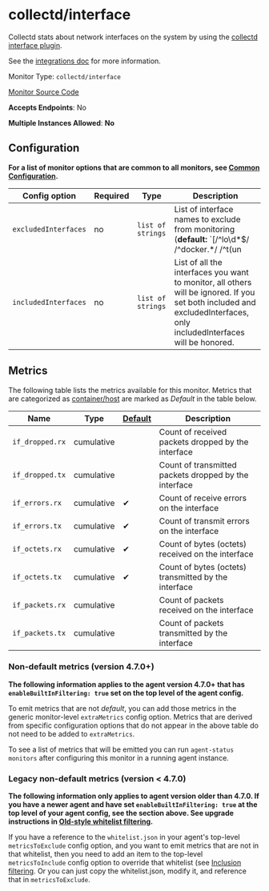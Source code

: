 <!--- GENERATED BY gomplate from scripts/docs/monitor-page.md.tmpl --->

# collectd/interface

Collectd stats about network interfaces on the
system by using the [collectd interface
plugin](https://collectd.org/wiki/index.php/Plugin:Interface).

See the [integrations
doc](https://github.com/signalfx/integrations/tree/master/collectd-interface)
for more information.


Monitor Type: `collectd/interface`

[Monitor Source Code](https://github.com/signalfx/signalfx-agent/tree/master/internal/monitors/collectd/netinterface)

**Accepts Endpoints**: No

**Multiple Instances Allowed**: **No**

## Configuration

**For a list of monitor options that are common to all monitors, see [Common
Configuration](../monitor-config.md#common-configuration).**


| Config option | Required | Type | Description |
| --- | --- | --- | --- |
| `excludedInterfaces` | no | `list of strings` | List of interface names to exclude from monitoring (**default:** `[/^lo\d*$/ /^docker.*/ /^t(un|ap)\d*$/ /^veth.*$/]`) |
| `includedInterfaces` | no | `list of strings` | List of all the interfaces you want to monitor, all others will be ignored.  If you set both included and excludedInterfaces, only includedInterfaces will be honored. |


## Metrics

The following table lists the metrics available for this monitor.
Metrics that are categorized as
[container/host](https://docs.signalfx.com/en/latest/admin-guide/usage.html#about-custom-bundled-and-high-resolution-metrics)
are marked as _Default_ in the table below.

| Name | Type | [Default](https://docs.signalfx.com/en/latest/admin-guide/usage.html#about-custom-bundled-and-high-resolution-metrics) | Description |
| ---  | ---  | ---    | ---         |
| `if_dropped.rx` | cumulative |  | Count of received packets dropped by the interface |
| `if_dropped.tx` | cumulative |  | Count of transmitted packets dropped by the interface |
| `if_errors.rx` | cumulative | ✔ | Count of receive errors on the interface |
| `if_errors.tx` | cumulative | ✔ | Count of transmit errors on the interface |
| `if_octets.rx` | cumulative | ✔ | Count of bytes (octets) received on the interface |
| `if_octets.tx` | cumulative | ✔ | Count of bytes (octets) transmitted by the interface |
| `if_packets.rx` | cumulative |  | Count of packets received on the interface |
| `if_packets.tx` | cumulative |  | Count of packets transmitted by the interface |



### Non-default metrics (version 4.7.0+)

**The following information applies to the agent version 4.7.0+ that has
`enableBuiltInFiltering: true` set on the top level of the agent config.**

To emit metrics that are not _default_, you can add those metrics in the
generic monitor-level `extraMetrics` config option.  Metrics that are derived
from specific configuration options that do not appear in the above table do
not need to be added to `extraMetrics`.

To see a list of metrics that will be emitted you can run `agent-status
monitors` after configuring this monitor in a running agent instance.



### Legacy non-default metrics (version < 4.7.0)

**The following information only applies to agent version older than 4.7.0. If
you have a newer agent and have set `enableBuiltInFiltering: true` at the top
level of your agent config, see the section above. See upgrade instructions in
[Old-style whitelist filtering](../legacy-filtering.md#old-style-whitelist-filtering).**

If you have a reference to the `whitelist.json` in your agent's top-level
`metricsToExclude` config option, and you want to emit metrics that are not in
that whitelist, then you need to add an item to the top-level
`metricsToInclude` config option to override that whitelist (see [Inclusion
filtering](../legacy-filtering.md#inclusion-filtering).  Or you can just
copy the whitelist.json, modify it, and reference that in `metricsToExclude`.



